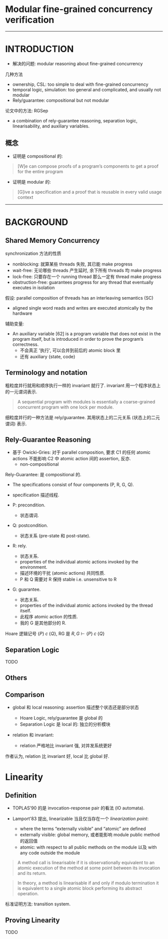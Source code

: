 # Modular fine-grained concurrency verification

------------------------------------------------------------------------------
# INTRODUCTION
* 解决的问题: modular reasoning about fine-grained concurrency

几种方法
* ownership, CSL: too simple to deal with fine-grained concurrency
* temporal logic, simulation: too general and complicated, and usually not modular
* Rely/guarantee: compositional but not modular

论文中的方法: RGSep
* a combination of rely-guarantee reasoning, separation logic, linearisability, and auxiliary variables.

## 概念
* 证明是 compositional 的:
> [W]e can compose proofs of a program’s components to get a proof for the entire program

* 证明是 modular 的:
> [G]ive a specification and a proof that is reusable in every valid usage context

------------------------------------------------------------------------------
# BACKGROUND
## Shared Memory Concurrency
synchronization 方法的性质
* nonblocking:  就算某些 threads 失败, 其已能 make progress
* wait-free:    无论哪些 threads 产生延时, 余下所有 threads 均 make progress
* lock-free:    只要存在一个 running thread 那么一定有 thread make progress
* obstruction-free:
  guarantees progress for any thread that eventually executes in isolation

假设: parallel composition of threads has an interleaving semantics (SC)
* aligned single word reads and writes are executed atomically by the hardware

辅助变量:
* An auxiliary variable [62] is a program variable that does not exist in the
  program itself, but is introduced in order to prove the program’s
  correctness.
  - 不会真正 '执行', 可以合并到前后的 atomic block 里
  - 还有 auxiliary {state, code}

## Terminology and notation
粗粒度并行就用和顺序执行一样的 invariant 就行了.
invariant 用一个程序状态上的一元谓词表示.
> A sequential program with modules is essentially a coarse-grained concurrent program with one lock per module.

细粒度并行的一种方法是 rely/guarantee.
其用状态上的二元关系 (状态上的二元谓词) 表示.

## Rely-Guarantee Reasoning
* 基于 Owicki-Gries: 对于 parallel composition, 要求 C1 的任何 atomic actions
  不能影响 C2 中 atomic action 间的 assertion, 反亦.
  - non-compositional


Rely-Guarantee: 是 compositional 的.
* The specifications consist of four components (P, R, G, Q).

* specification 描述线程.

* P: precondition.
  - 状态谓词.

* Q: postcondition.
  - 状态关系 (pre-state 和 post-state).

* R: rely.
  - 状态关系.
  - properties of the individual atomic actions invoked by the environment.
  - 描述环境的干扰 (atomic actions) 共同性质.
  - P 和 Q 需要对 R 保持 stable i.e. unsensitive to R

* G: guarantee.
  - 状态关系.
  - properties of the individual atomic actions invoked by the thread itself.
  - 此程序 atomic action 的性质.
  - 我的 G 是其他部分的 R.

Hoare 逻辑记号 $\{P\}\;c\;\{Q\}$, RG 是 $R, G \vdash \{P\}\;c\;\{Q\}$

## Separation Logic
TODO

## Others

## Comparison
* global 和 local reasoning: assertion 描述整个状态还是部分状态
  - Hoare Logic, rely/guarantee 是 global 的
  - Separation Logic 是 local 的: 独立的分析模块

* relation 和 invariant: 
  - relation 严格地比 invariant 强, 对并发系统更好

作者认为, relation 比 invariant 好, local 比 global 好.


# Linearity
## Definition
* TOPLAS'90 的是 invocation-response pair 的看法 (IO automata).

* Lamport'83 提出, linearizable 当且仅当存在一个 *linearization point*:
  - where the terms “externally visible” and “atomic” are defined
  - externally visible: global memory, 或者能影响 module public method 的返回值
  - atomic: with respect to all public methods on the module 以及 with any code outside the module

> A method call is linearisable if it is observationally equivalent to an atomic
> execution of the method at some point between its invocation and its return.

> In theory, a method is linearisable if and only if modulo termination it is
> equivalent to a single atomic block performing its abstract operation.

标准证明方法: transition system.

## Proving Linearity
TODO
